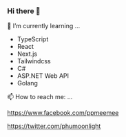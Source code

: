 ### Hi there 👋

🌱 I’m currently learning ...

- TypeScript
- React
- Next.js
- Tailwindcss
- C#
- ASP.NET Web API
- Golang

📫 How to reach me: ...

https://www.facebook.com/ppmeemee

https://twitter.com/phumoonlight

<!--
**phumoonlight/phumoonlight** is a ✨ _special_ ✨ repository because its `README.md` (this file) appears on your GitHub profile.

Here are some ideas to get you started:

- 🔭 I’m currently working on ...
- 🌱 I’m currently learning ...
- 👯 I’m looking to collaborate on ...
- 🤔 I’m looking for help with ...
- 💬 Ask me about ...
- 📫 How to reach me: ...
- 😄 Pronouns: ...
- ⚡ Fun fact: ...
-->
